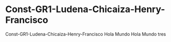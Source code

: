 # Const-GR1-Ludena-Chicaiza-Henry-Francisco
Const-GR1-Ludena-Chicaiza-Henry-Francisco
Hola Mundo
Hola Mundo tres